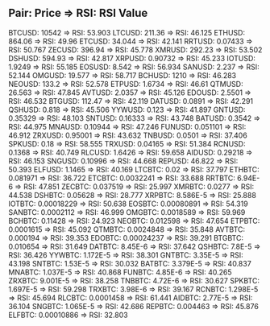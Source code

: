 Pair: Price => RSI: RSI Value
----------------------------------------
BTCUSD: 10542 => RSI: 53.903
LTCUSD: 211.36 => RSI: 46.125
ETHUSD: 864.06 => RSI: 49.96
ETCUSD: 34.044 => RSI: 42.141
RRTUSD: 0.07433 => RSI: 50.767
ZECUSD: 396.94 => RSI: 45.778
XMRUSD: 292.23 => RSI: 53.502
DSHUSD: 594.93 => RSI: 42.817
XRPUSD: 0.90732 => RSI: 45.233
IOTUSD: 1.9249 => RSI: 55.185
EOSUSD: 8.542 => RSI: 56.934
SANUSD: 2.237 => RSI: 52.144
OMGUSD: 19.577 => RSI: 58.717
BCHUSD: 1210 => RSI: 46.283
NEOUSD: 133.2 => RSI: 52.578
ETPUSD: 1.6734 => RSI: 46.61
QTMUSD: 26.563 => RSI: 47.845
AVTUSD: 2.0357 => RSI: 45.126
EDOUSD: 2.5501 => RSI: 46.532
BTGUSD: 112.47 => RSI: 42.119
DATUSD: 0.0891 => RSI: 42.291
QSHUSD: 0.818 => RSI: 45.506
YYWUSD: 0.123 => RSI: 41.897
GNTUSD: 0.35329 => RSI: 48.103
SNTUSD: 0.16333 => RSI: 43.748
BATUSD: 0.3542 => RSI: 44.975
MNAUSD: 0.10944 => RSI: 47.246
FUNUSD: 0.051101 => RSI: 46.912
ZRXUSD: 0.95001 => RSI: 43.632
TNBUSD: 0.0501 => RSI: 37.406
SPKUSD: 0.18 => RSI: 58.555
TRXUSD: 0.04165 => RSI: 51.384
RCNUSD: 0.1368 => RSI: 40.749
RLCUSD: 1.6426 => RSI: 59.658
AIDUSD: 0.29218 => RSI: 46.153
SNGUSD: 0.10996 => RSI: 44.668
REPUSD: 46.822 => RSI: 50.393
ELFUSD: 1.1465 => RSI: 40.169
LTCBTC: 0.02 => RSI: 37.797
ETHBTC: 0.081971 => RSI: 36.722
ETCBTC: 0.0032241 => RSI: 33.688
RRTBTC: 6.94E-6 => RSI: 47.851
ZECBTC: 0.037519 => RSI: 25.997
XMRBTC: 0.0277 => RSI: 44.538
DSHBTC: 0.05628 => RSI: 28.777
XRPBTC: 8.586E-5 => RSI: 25.888
IOTBTC: 0.00018229 => RSI: 50.638
EOSBTC: 0.00080891 => RSI: 54.319
SANBTC: 0.0002112 => RSI: 46.999
OMGBTC: 0.0018589 => RSI: 59.969
BCHBTC: 0.11428 => RSI: 24.923
NEOBTC: 0.012598 => RSI: 47.654
ETPBTC: 0.0001615 => RSI: 45.092
QTMBTC: 0.0024848 => RSI: 35.848
AVTBTC: 0.000194 => RSI: 39.353
EDOBTC: 0.00024237 => RSI: 39.291
BTGBTC: 0.010654 => RSI: 31.649
DATBTC: 8.45E-6 => RSI: 37.642
QSHBTC: 7.8E-5 => RSI: 36.426
YYWBTC: 1.172E-5 => RSI: 38.301
GNTBTC: 3.35E-5 => RSI: 43.198
SNTBTC: 1.53E-5 => RSI: 30.032
BATBTC: 3.379E-5 => RSI: 40.837
MNABTC: 1.037E-5 => RSI: 40.868
FUNBTC: 4.85E-6 => RSI: 40.265
ZRXBTC: 9.001E-5 => RSI: 38.258
TNBBTC: 4.72E-6 => RSI: 30.627
SPKBTC: 1.697E-5 => RSI: 59.298
TRXBTC: 3.98E-6 => RSI: 39.167
RCNBTC: 1.298E-5 => RSI: 45.694
RLCBTC: 0.0001458 => RSI: 61.441
AIDBTC: 2.77E-5 => RSI: 36.104
SNGBTC: 1.065E-5 => RSI: 42.686
REPBTC: 0.004463 => RSI: 45.876
ELFBTC: 0.00010886 => RSI: 32.803